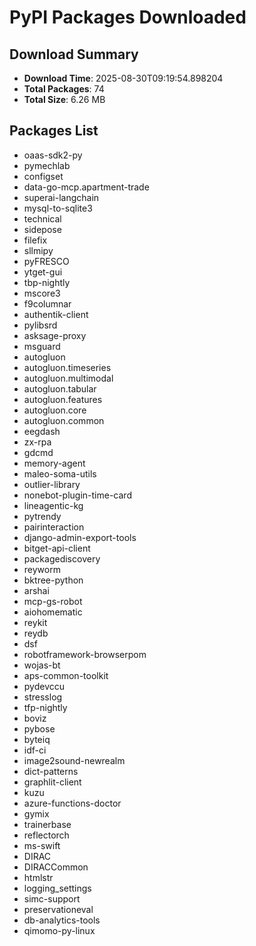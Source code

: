 # PyPI Packages Downloaded

## Download Summary
- **Download Time**: 2025-08-30T09:19:54.898204
- **Total Packages**: 74
- **Total Size**: 6.26 MB

## Packages List
- oaas-sdk2-py
- pymechlab
- configset
- data-go-mcp.apartment-trade
- superai-langchain
- mysql-to-sqlite3
- technical
- sidepose
- filefix
- sllmipy
- pyFRESCO
- ytget-gui
- tbp-nightly
- mscore3
- f9columnar
- authentik-client
- pylibsrd
- asksage-proxy
- msguard
- autogluon
- autogluon.timeseries
- autogluon.multimodal
- autogluon.tabular
- autogluon.features
- autogluon.core
- autogluon.common
- eegdash
- zx-rpa
- gdcmd
- memory-agent
- maleo-soma-utils
- outlier-library
- nonebot-plugin-time-card
- lineagentic-kg
- pytrendy
- pairinteraction
- django-admin-export-tools
- bitget-api-client
- packagediscovery
- reyworm
- bktree-python
- arshai
- mcp-gs-robot
- aiohomematic
- reykit
- reydb
- dsf
- robotframework-browserpom
- wojas-bt
- aps-common-toolkit
- pydevccu
- stresslog
- tfp-nightly
- boviz
- pybose
- byteiq
- idf-ci
- image2sound-newrealm
- dict-patterns
- graphlit-client
- kuzu
- azure-functions-doctor
- gymix
- trainerbase
- reflectorch
- ms-swift
- DIRAC
- DIRACCommon
- htmlstr
- logging_settings
- simc-support
- preservationeval
- db-analytics-tools
- qimomo-py-linux
